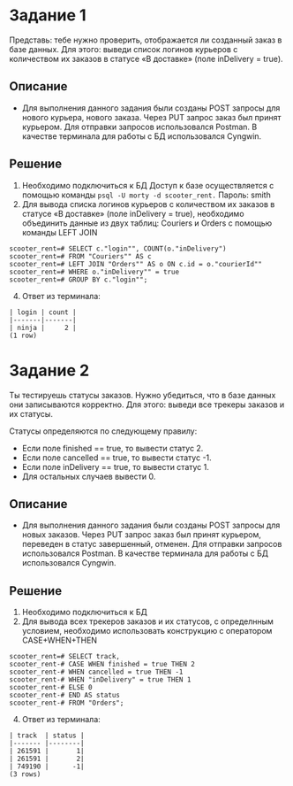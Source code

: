 # Задание 1
Представь: тебе нужно проверить, отображается ли созданный заказ в базе данных.
Для этого: выведи список логинов курьеров с количеством их заказов в статусе «В доставке» (поле inDelivery = true). 

## Описание
* Для выполнения данного задания были созданы POST запросы для нового курьера, нового заказа. Через PUT запрос заказ был принят курьером. Для отправки запросов использовался Postman. В качестве терминала для работы с БД использовался Cyngwin.					
## Решение
1. Необходимо подключиться к БД
Доступ к базе осуществляется с помощью команды ```psql -U morty -d scooter_rent.```
Пароль: smith
2. Для вывода списка логинов курьеров с количеством их заказов в статусе «В доставке» (поле inDelivery = true), необходимо объединить данные из двух таблиц: Couriers и Orders с помощью команды LEFT JOIN
```					
scooter_rent=# SELECT c."login"", COUNT(o."inDelivery")
scooter_rent=# FROM "Couriers"" AS c
scooter_rent=# LEFT JOIN "Orders"" AS o ON c.id = o."courierId""
scooter_rent=# WHERE o."inDelivery"" = true
scooter_rent=# GROUP BY c."login"";
```
4. Ответ из терминала:
```
| login | count | 
|-------|-------|
| ninja |     2 |
(1 row)
```
# Задание 2
Ты тестируешь статусы заказов. Нужно убедиться, что в базе данных они записываются корректно.
Для этого: выведи все трекеры заказов и их статусы.

Статусы определяются по следующему правилу:
* Если поле finished == true, то вывести статус 2.
* Если поле canсelled == true, то вывести статус -1.
* Если поле inDelivery == true, то вывести статус 1.
* Для остальных случаев вывести 0.
## Описание
* Для выполнения данного задания были созданы POST запросы для новых заказов. Через PUT запрос заказ был принят курьером, переведен в статус завершенный, отменен. Для отправки запросов использовался Postman. В качестве терминала для работы с БД использовался Cyngwin.					
## Решение
1. Необходимо подключиться к БД
2. Для вывода всех трекеров заказов и их статусов, с определнным условием, необходимо использовать конструкцию с оператором CASE+WHEN+THEN					
```
scooter_rent=# SELECT track,
scooter_rent-# CASE WHEN finished = true THEN 2
scooter_rent-# WHEN cancelled = true THEN -1
scooter_rent-# WHEN "inDelivery" = true THEN 1
scooter_rent-# ELSE 0
scooter_rent-# END AS status
scooter_rent-# FROM "Orders";
```
4. Ответ из терминала:
```
| track  | status |
|------- |--------|
| 261591 |       1| 
| 261591 |       2| 
| 749190 |      -1| 
(3 rows)
```

					
										
					
					
					
					
					
					
					
					
					
